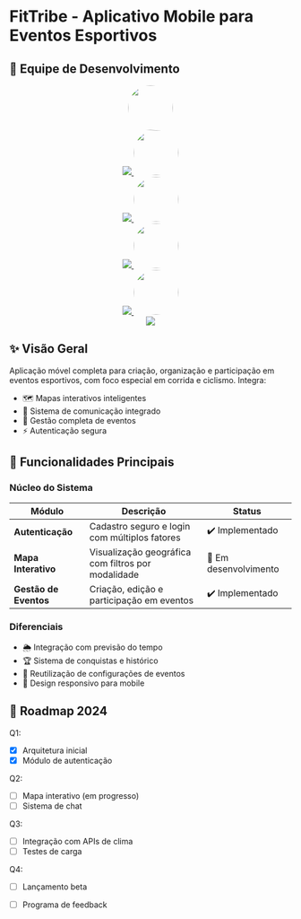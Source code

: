# FitTribe - Aplicativo Mobile para Eventos Esportivos

## 👥 Equipe de Desenvolvimento

<div align="center">

<a href="https://github.com/cadu321r">
  <img src="https://avatars.githubusercontent.com/u/154270394?v=4" width="80" style="border-radius:50%"><br>
  <img src="https://img.shields.io/static/v1?label=&message=Carlos%20Eduardo&color=1E3A8A&style=for-the-badge&logo=github">
</a>

<a href="https://github.com/ArtLevy">
  <img src="https://github.com/ArtLevy.png" width="80" style="border-radius:50%"><br>
  <img src="https://img.shields.io/static/v1?label=&message=Art%20Levy&color=1E3A8A&style=for-the-badge&logo=github">
</a>

<a href="https://github.com/CarlosLevyM">
  <img src="https://github.com/CarlosLevyM.png" width="80" style="border-radius:50%"><br>
  <img src="https://img.shields.io/static/v1?label=&message=Carlos%20Levy&color=1E3A8A&style=for-the-badge&logo=github">
</a>

<a href="https://github.com/NETOooliveira">
  <img src="https://github.com/NETOooliveira.png" width="80" style="border-radius:50%"><br>
  <img src="https://img.shields.io/static/v1?label=&message=Neto%20Oliveira&color=1E3A8A&style=for-the-badge&logo=github">
</a>

<a href="https://github.com/UlissesBernardo">
  <img src="https://github.com/UlissesBernardo.png" width="80" style="border-radius:50%"><br>
  <img src="https://img.shields.io/static/v1?label=&message=Ulisses%20Bernardo&color=1E3A8A&style=for-the-badge&logo=github">
</a>

</div>

## ✨ Visão Geral

Aplicação móvel completa para criação, organização e participação em eventos esportivos, com foco especial em corrida e ciclismo. Integra:

- 🗺️ Mapas interativos inteligentes
- 💬 Sistema de comunicação integrado
- 📅 Gestão completa de eventos
- ⚡ Autenticação segura

## 🚀 Funcionalidades Principais

### Núcleo do Sistema
| Módulo | Descrição | Status |
|--------|-----------|--------|
| **Autenticação** | Cadastro seguro e login com múltiplos fatores | ✔️ Implementado |
| **Mapa Interativo** | Visualização geográfica com filtros por modalidade | 🚧 Em desenvolvimento |
| **Gestão de Eventos** | Criação, edição e participação em eventos | ✔️ Implementado |

### Diferenciais
- 🌦️ Integração com previsão do tempo
- 🏆 Sistema de conquistas e histórico
- 🔄 Reutilização de configurações de eventos
- 📱 Design responsivo para mobile
  

## 📌 Roadmap 2024

Q1:
- [x] Arquitetura inicial
- [x] Módulo de autenticação

Q2:
- [ ] Mapa interativo (em progresso)
- [ ] Sistema de chat

Q3:
- [ ] Integração com APIs de clima
- [ ] Testes de carga

Q4:
- [ ] Lançamento beta
- [ ] Programa de feedback

